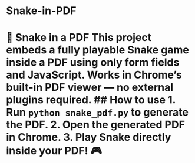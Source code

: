 # Snake-in-PDF
# 🐍 Snake in a PDF  This project embeds a fully playable Snake game **inside a PDF** using only form fields and JavaScript.   Works in Chrome’s built-in PDF viewer — no external plugins required.  ## How to use 1. Run `python snake_pdf.py` to generate the PDF. 2. Open the generated PDF in Chrome. 3. Play Snake directly inside your PDF! 🎮
